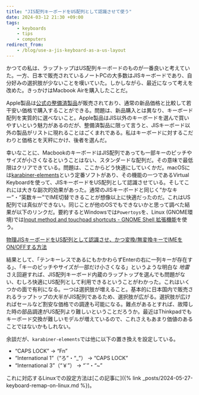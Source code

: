 ```yaml
---
title: "JIS配列キーボードをUS配列として認識させて使う"
date: 2024-03-12 21:30 +09:00
tags:
    - keyboards
    - tips
    - computers
redirect_from:
    - /blog/use-a-jis-keyboard-as-a-us-layout
---
```


かつての私は、ラップトップはUS配列キーボードのものが一番良いと考えていた。一方、日本で販売されているノートPCの大多数はJISキーボードであり、自分好みの選択肢が少ないことを嘆いていた。しかしながら、最近になって考えを改めた。きっかけはMacbook Airを購入したことだ。

Apple製品は[公式の整備済製品](https://www.apple.com/jp/shop/refurbished)が販売されており、通常の新品価格と比較して若干安い価格で購入することができる。問題は、新品購入とは異なり、キーボード配列を実質的に選べないこと。Apple製品はJIS以外のキーボードを選んで買いやすいという魅力があるのだが、整備済製品に限って言うと、JISキーボード以外の製品がリストに現れることはごくまれである。私はキーボードに対するこだわりと価格とを天秤にかけ、後者を選んだ。

幸いなことに、MacbookのキーボードはJIS配列であっても一部キーのピッチやサイズが小さくなるということはない、スタンダードな配列だ。その意味で最低限はクリアできている。問題は、ここからどう快適にしていくかだ。macOSには[karabiner-elements](https://karabiner-elements.pqrs.org/)という定番ソフトがあり、その機能の一つであるVirtual Keyboardを使って、JISキーボードをUS配列として認識させている。そしてこれには大きな副次的効果があった。通常のJISキーボードと同じく“かなキー”・“英数キー”でIME切替できることが想像以上に快適だったのだ。これはUS配列では真似ができない。同じことが他のOSでもできないかと思って調べた結果が以下のリンクだ。要約するとWindowsでは`Powertoys`を、Linux (GNOME環境)では[Input method and touchpad shortcuts - GNOME Shell 拡張機能](https://extensions.gnome.org/extension/6066/shortcuts-to-activate-input-methods/)を使う。

[物理JISキーボードをUS配列として認識させ、かつ変換/無変換キーでIMEをON/OFFする方法](https://gist.github.com/squeuei/13d2987fc955ee0b7130ed9aec5265cb)

結果として、「テンキーレスであるにもかかわらずEnterの右に一列キーが存在する」、「キーのピッチやサイズが一部だけ小さくなる」というような明白な _地雷_ さえ回避すれば、JIS配列キーボード内蔵のラップトップを選んでも問題がない、むしろ快適にUS配列として利用できるということがわかった。これはいくつかの面で有利になる。一つは選択肢が増えること。基本的に日本国内で販売されるラップトップの大半がJIS配列であるため、選択肢が広がる。選択肢が広ければセールなど割安な価格での調達も可能になる。難点があるとすれば、故障した時の部品調達がUS配列より難しいということだろうか。最近はThinkpadでもキーボード交換が難しいモデルが増えているので、これさえもあまり価値のあることではないかもしれない。

余談だが、`karabiner-elements`では他に以下の置き換えを設定している。

- “CAPS LOCK” -> “Fn”
- “International 1”（“ろ”・“_”） -> “CAPS LOCK”
- “International 3”（“￥”） -> “`”・“~”

これに対応するLinuxでの設定方法は[この記事に]({% link _posts/2024-05-27-keyboard-remap-on-linux.md %})。
